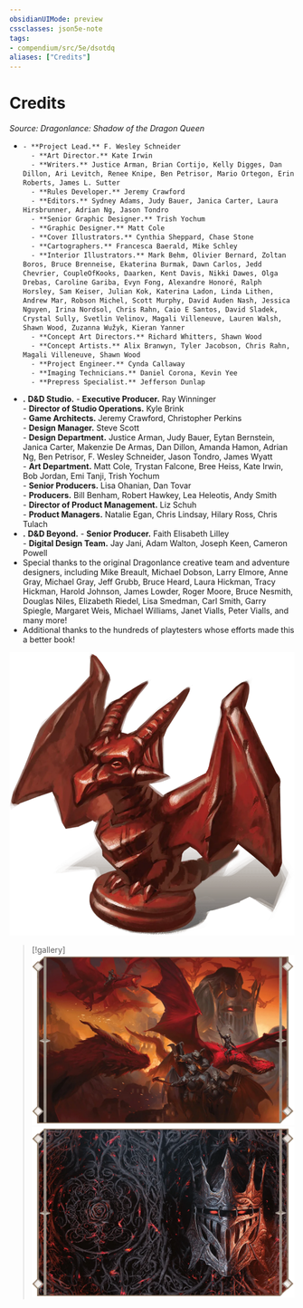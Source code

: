 ```yaml
---
obsidianUIMode: preview
cssclasses: json5e-note
tags:
- compendium/src/5e/dsotdq
aliases: ["Credits"]
---
```

# Credits
*Source: Dragonlance: Shadow of the Dragon Queen* 

-     - **Project Lead.** F. Wesley Schneider    
        - **Art Director.** Kate Irwin    
        - **Writers.** Justice Arman, Brian Cortijo, Kelly Digges, Dan Dillon, Ari Levitch, Renee Knipe, Ben Petrisor, Mario Ortegon, Erin Roberts, James L. Sutter    
        - **Rules Developer.** Jeremy Crawford    
        - **Editors.** Sydney Adams, Judy Bauer, Janica Carter, Laura Hirsbrunner, Adrian Ng, Jason Tondro    
        - **Senior Graphic Designer.** Trish Yochum    
        - **Graphic Designer.** Matt Cole    
        - **Cover Illustrators.** Cynthia Sheppard, Chase Stone    
        - **Cartographers.** Francesca Baerald, Mike Schley    
        - **Interior Illustrators.** Mark Behm, Olivier Bernard, Zoltan Boros, Bruce Brenneise, Ekaterina Burmak, Dawn Carlos, Jedd Chevrier, CoupleOfKooks, Daarken, Kent Davis, Nikki Dawes, Olga Drebas, Caroline Gariba, Evyn Fong, Alexandre Honoré, Ralph Horsley, Sam Keiser, Julian Kok, Katerina Ladon, Linda Lithen, Andrew Mar, Robson Michel, Scott Murphy, David Auden Nash, Jessica Nguyen, Irina Nordsol, Chris Rahn, Caio E Santos, David Sladek, Crystal Sully, Svetlin Velinov, Magali Villeneuve, Lauren Walsh, Shawn Wood, Zuzanna Wužyk, Kieran Yanner    
        - **Concept Art Directors.** Richard Whitters, Shawn Wood    
        - **Concept Artists.** Alix Branwyn, Tyler Jacobson, Chris Rahn, Magali Villeneuve, Shawn Wood    
        - **Project Engineer.** Cynda Callaway    
        - **Imaging Technicians.** Daniel Corona, Kevin Yee    
        - **Prepress Specialist.** Jefferson Dunlap    
- **.** **D&D Studio.**     - **Executive Producer.** Ray Winninger    
        - **Director of Studio Operations.** Kyle Brink    
        - **Game Architects.** Jeremy Crawford, Christopher Perkins    
        - **Design Manager.** Steve Scott    
        - **Design Department.** Justice Arman, Judy Bauer, Eytan Bernstein, Janica Carter, Makenzie De Armas, Dan Dillon, Amanda Hamon, Adrian Ng, Ben Petrisor, F. Wesley Schneider, Jason Tondro, James Wyatt    
        - **Art Department.** Matt Cole, Trystan Falcone, Bree Heiss, Kate Irwin, Bob Jordan, Emi Tanji, Trish Yochum    
        - **Senior Producers.** Lisa Ohanian, Dan Tovar    
        - **Producers.** Bill Benham, Robert Hawkey, Lea Heleotis, Andy Smith    
        - **Director of Product Management.** Liz Schuh    
        - **Product Managers.** Natalie Egan, Chris Lindsay, Hilary Ross, Chris Tulach    
- **.** **D&D Beyond.**     - **Senior Producer.** Faith Elisabeth Lilley    
        - **Digital Design Team.** Jay Jani, Adam Walton, Joseph Keen, Cameron Powell    
- Special thanks to the original Dragonlance creative team and adventure designers, including Mike Breault, Michael Dobson, Larry Elmore, Anne Gray, Michael Gray, Jeff Grubb, Bruce Heard, Laura Hickman, Tracy Hickman, Harold Johnson, James Lowder, Roger Moore, Bruce Nesmith, Douglas Niles, Elizabeth Riedel, Lisa Smedman, Carl Smith, Garry Spiegle, Margaret Weis, Michael Williams, Janet Vialls, Peter Vialls, and many more!  
- Additional thanks to the hundreds of playtesters whose efforts made this a better book!  

![](https://raw.githubusercontent.com/5etools-mirror-3/5etools-img/main/adventure/DSotDQ/credits.webp#center)

> [!gallery]
> ![On the Cover: Dragons, dra...](https://raw.githubusercontent.com/5etools-mirror-3/5etools-img/main/adventure/DSotDQ/credits2.webp#gallery "On the Cover: Dragons, draconians, and other servants of the Dragon Queen prepare for their invasion of Kalaman in this painting by Cynthia Sheppard.")
> ![On the Cover: The grim vis...](https://raw.githubusercontent.com/5etools-mirror-3/5etools-img/main/adventure/DSotDQ/credits3.webp#gallery "On the Cover: The grim visage of the death knight Lord Soth, Knight of the Black Rose, glares from of a tangle of charred thorns in this cover by Chase Stone.")